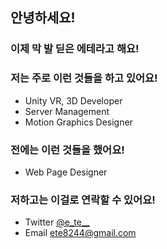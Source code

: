 ## 안녕하세요!
### 이제 막 발 딛은 에테라고 해요!

### 저는 주로 이런 것들을 하고 있어요!
- Unity VR, 3D Developer
- Server Management
- Motion Graphics Designer

### 전에는 이런 것들을 했어요!
- Web Page Designer

### 저하고는 이걸로 연락할 수 있어요!
- Twitter [@e_te__](https://twitter.com/@e_te__)
- Email [ete8244@gmail.com](mailto:ete8244@gmail.com)
